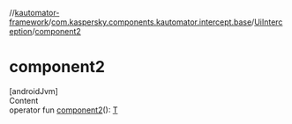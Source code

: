//[kautomator-framework](../../index.md)/[com.kaspersky.components.kautomator.intercept.base](../index.md)/[UiInterception](index.md)/[component2](component2.md)



# component2  
[androidJvm]  
Content  
operator fun [component2](component2.md)(): [T](index.md)  




